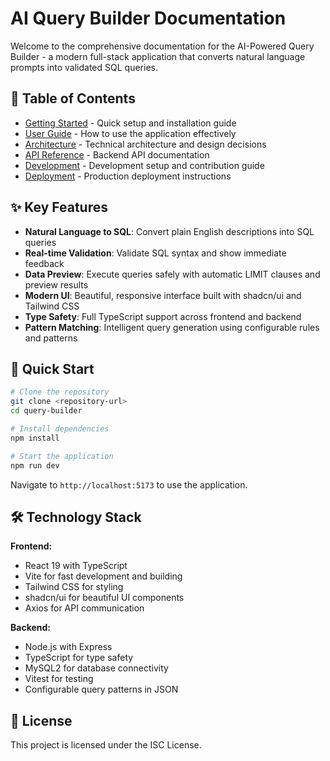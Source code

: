 # AI Query Builder Documentation

Welcome to the comprehensive documentation for the AI-Powered Query Builder - a modern full-stack application that converts natural language prompts into validated SQL queries.

## 📖 Table of Contents

- [Getting Started](getting-started.md) - Quick setup and installation guide
- [User Guide](user-guide.md) - How to use the application effectively
- [Architecture](architecture.md) - Technical architecture and design decisions
- [API Reference](api-reference.md) - Backend API documentation
- [Development](development.md) - Development setup and contribution guide
- [Deployment](deployment.md) - Production deployment instructions

## ✨ Key Features

- **Natural Language to SQL**: Convert plain English descriptions into SQL queries
- **Real-time Validation**: Validate SQL syntax and show immediate feedback
- **Data Preview**: Execute queries safely with automatic LIMIT clauses and preview results
- **Modern UI**: Beautiful, responsive interface built with shadcn/ui and Tailwind CSS
- **Type Safety**: Full TypeScript support across frontend and backend
- **Pattern Matching**: Intelligent query generation using configurable rules and patterns

## 🚀 Quick Start

```bash
# Clone the repository
git clone <repository-url>
cd query-builder

# Install dependencies
npm install

# Start the application
npm run dev
```

Navigate to `http://localhost:5173` to use the application.

## 🛠 Technology Stack

**Frontend:**
- React 19 with TypeScript
- Vite for fast development and building
- Tailwind CSS for styling
- shadcn/ui for beautiful UI components
- Axios for API communication

**Backend:**
- Node.js with Express
- TypeScript for type safety
- MySQL2 for database connectivity
- Vitest for testing
- Configurable query patterns in JSON

## 📝 License

This project is licensed under the ISC License.
